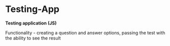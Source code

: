 # Testing-App
**Testing application (JS)**

Functionality - creating a question and answer options, passing the test with the ability to see the result
